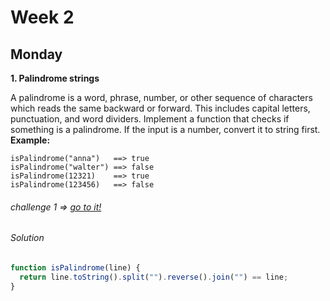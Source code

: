 # Week 2

## Monday

**1. Palindrome strings**

A palindrome is a word, phrase, number, or other sequence of characters which reads the same backward or forward. This includes capital letters, punctuation, and word dividers.
Implement a function that checks if something is a palindrome. If the input is a number, convert it to string first.
**Example:**

```
isPalindrome("anna")   ==> true
isPalindrome("walter") ==> false
isPalindrome(12321)    ==> true
isPalindrome(123456)   ==> false
```

###### challenge 1 => [go to it!](https://www.codewars.com/kata/57a5015d72292ddeb8000b31 "Kata")

###### Solution

```javascript
function isPalindrome(line) {
  return line.toString().split("").reverse().join("") == line;
}
```
